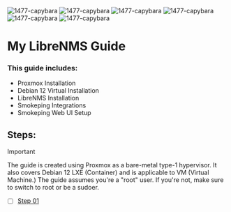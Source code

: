 ![1477-capybara](https://github.com/hispanicdevian/libreNMS-Guide/assets/135581442/4296fa98-e024-4ed7-9d23-8f414f94b5c0) ![1477-capybara](https://github.com/hispanicdevian/libreNMS-Guide/assets/135581442/4296fa98-e024-4ed7-9d23-8f414f94b5c0) ![1477-capybara](https://github.com/hispanicdevian/libreNMS-Guide/assets/135581442/4296fa98-e024-4ed7-9d23-8f414f94b5c0) ![1477-capybara](https://github.com/hispanicdevian/libreNMS-Guide/assets/135581442/4296fa98-e024-4ed7-9d23-8f414f94b5c0) ![1477-capybara](https://github.com/hispanicdevian/libreNMS-Guide/assets/135581442/4296fa98-e024-4ed7-9d23-8f414f94b5c0) ![1477-capybara](https://github.com/hispanicdevian/libreNMS-Guide/assets/135581442/4296fa98-e024-4ed7-9d23-8f414f94b5c0)

# My LibreNMS Guide
### This guide includes:
- Proxmox Installation
- Debian 12 Virtual Installation
- LibreNMS Installation
- Smokeping Integrations
- Smokeping Web UI Setup
## Steps:
> [!IMPORTANT]
> The guide is created using Proxmox as a bare-metal type-1 hypervisor. It also covers Debian 12 LXE (Container) and is applicable to VM (Virtual Machine.)
> The guide assumes you're a "root" user. If you're not, make sure to switch to root or be a sudoer.
- [ ] [Step 01](Step_01.md)
